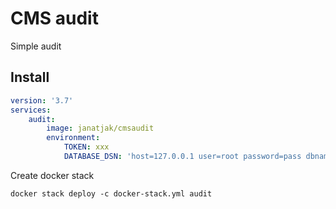 # CMS audit

Simple audit

## Install

```yaml
version: '3.7'
services:
    audit:
        image: janatjak/cmsaudit
        environment:
            TOKEN: xxx
            DATABASE_DSN: 'host=127.0.0.1 user=root password=pass dbname=audit sslmode=disable'
```

Create docker stack
```shell
docker stack deploy -c docker-stack.yml audit
```